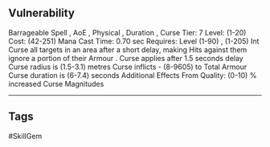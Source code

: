 ## Vulnerability
Barrageable
Spell , AoE , Physical , Duration , Curse
Tier: 7
Level: (1-20)
Cost: (42-251) Mana
Cast Time: 0.70 sec
Requires: Level (1-90) , (1-205) Int
Curse all targets in an area after a short delay, making Hits against them ignore a portion of their Armour .
Curse applies after 1.5 seconds delay
Curse radius is (1.5-3.1) metres
Curse inflicts - (8-9605) to Total Armour
Curse duration is (6-7.4) seconds
Additional Effects From Quality:
(0-10) % increased Curse Magnitudes

---
## Tags
#SkillGem
